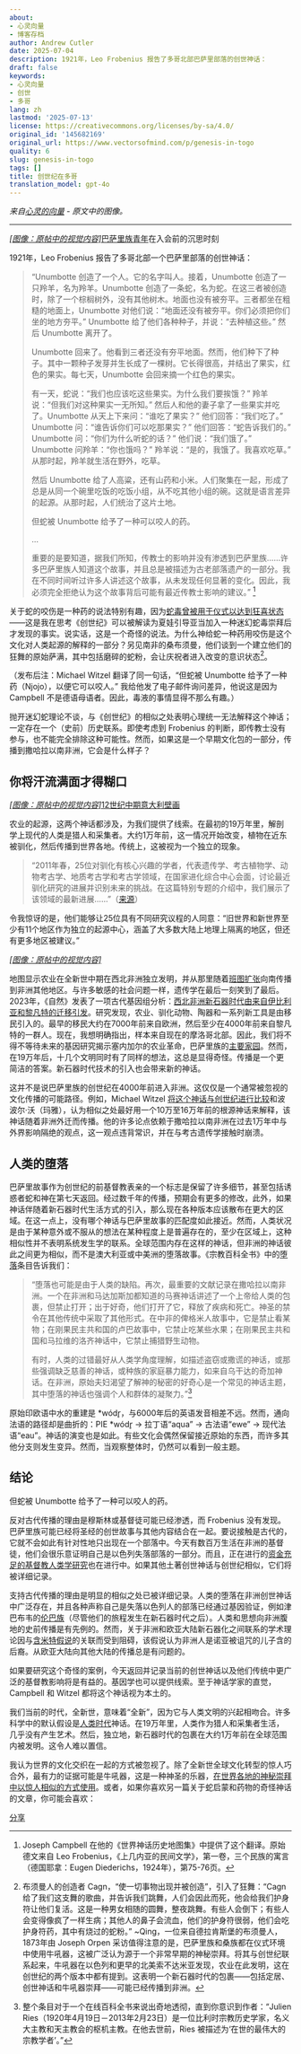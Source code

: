 ```yaml
---
about:
- 心灵向量
- 博客存档
author: Andrew Cutler
date: 2025-07-04
description: 1921年，Leo Frobenius 报告了多哥北部巴萨里部落的创世神话：
draft: false
keywords:
- 心灵向量
- 创世
- 多哥
lang: zh
lastmod: '2025-07-13'
license: https://creativecommons.org/licenses/by-sa/4.0/
original_id: '145682169'
original_url: https://www.vectorsofmind.com/p/genesis-in-togo
quality: 6
slug: genesis-in-togo
tags: []
title: 创世纪在多哥
translation_model: gpt-4o
---
```


*来自[心灵的向量](https://www.vectorsofmind.com/p/genesis-in-togo) - 原文中的图像。*

---

[*[图像：原帖中的视觉内容]*](https://substackcdn.com/image/fetch/$s_!F6OJ!,f_auto,q_auto:good,fl_progressive:steep/https%3A%2F%2Fsubstack-post-media.s3.amazonaws.com%2Fpublic%2Fimages%2F93996c07-28b8-42d5-ab06-ad6c074e4584_1337x1920.jpeg)[巴萨里族青年](https://africaonlinemuseum.org/map/senegal/bassari-initiation/photos/)在入会前的沉思时刻

1921年，Leo Frobenius 报告了多哥北部一个巴萨里部落的创世神话：

> “Unumbotte 创造了一个人。它的名字叫人。接着，Unumbotte 创造了一只羚羊，名为羚羊。Unumbotte 创造了一条蛇，名为蛇。在这三者被创造时，除了一个棕榈树外，没有其他树木。地面也没有被夯平。三者都坐在粗糙的地面上，Unumbotte 对他们说：“地面还没有被夯平。你们必须把你们坐的地方夯平。” Unumbotte 给了他们各种种子，并说：“去种植这些。” 然后 Unumbotte 离开了。
> 
> Unumbotte 回来了。他看到三者还没有夯平地面。然而，他们种下了种子。其中一颗种子发芽并生长成了一棵树。它长得很高，并结出了果实，红色的果实。每七天，Unumbotte 会回来摘一个红色的果实。
> 
> 有一天，蛇说：“我们也应该吃这些果实。为什么我们要挨饿？” 羚羊说：“但我们对这种果实一无所知。” 然后人和他的妻子拿了一些果实并吃了。Unumbotte 从天上下来问：“谁吃了果实？” 他们回答：“我们吃了。” Unumbotte 问：“谁告诉你们可以吃那果实？” 他们回答：“蛇告诉我们的。” Unumbotte 问：“你们为什么听蛇的话？” 他们说：“我们饿了。” Unumbotte 问羚羊：“你也饿吗？” 羚羊说：“是的，我饿了。我喜欢吃草。” 从那时起，羚羊就生活在野外，吃草。
> 
> 然后 Unumbotte 给了人高粱，还有山药和小米。人们聚集在一起，形成了总是从同一个碗里吃饭的吃饭小组，从不吃其他小组的碗。这就是语言差异的起源。从那时起，人们统治了这片土地。
> 
> 但蛇被 Unumbotte 给予了一种可以咬人的药。
> 
> …
> 
> 重要的是要知道，据我们所知，传教士的影响并没有渗透到巴萨里族……许多巴萨里族人知道这个故事，并且总是被描述为古老部落遗产的一部分。我在不同时间听过许多人讲述这个故事，从未发现任何显著的变化。因此，我必须完全拒绝认为这个故事背后可能有最近传教士影响的建议。” [^1]

关于蛇的咬伤是一种药的说法特别有趣，因为[蛇毒曾被用于仪式以达到狂喜状态](https://www.vectorsofmind.com/i/140565846/snake-venom-as-entheogen)——这是我在思考《创世纪》可以被解读为夏娃引导亚当加入一种迷幻蛇毒崇拜后才发现的事实。说实话，这是一个奇怪的说法。为什么神给蛇一种药用咬伤是这个文化对人类起源的解释的一部分？另见南非的桑布须曼，他们谈到一个建立他们的狂舞的原始萨满，其中包括磨碎的蛇粉，会让庆祝者进入改变的意识状态[^2]。

（发布后注：Michael Witzel 翻译了同一句话，“但蛇被 Unumbotte 给予了一种药（Njojo），以便它可以咬人。” 我给他发了电子邮件询问差异，他说这是因为 Campbell 不是德语母语者。因此，毒液的事情显得不那么有趣。）

抛开迷幻蛇理论不谈，与《创世纪》的相似之处表明心理统一无法解释这个神话；一定存在一个（史前）历史联系。即使考虑到 Frobenius 的判断，即传教士没有参与，也不能完全排除这种可能性。然而，如果这是一个早期文化包的一部分，传播到撒哈拉以南非洲，它会是什么样子？

## 你将汗流满面才得糊口

[*[图像：原帖中的视觉内容]*](https://substackcdn.com/image/fetch/$s_!dc2n!,f_auto,q_auto:good,fl_progressive:steep/https%3A%2F%2Fsubstack-post-media.s3.amazonaws.com%2Fpublic%2Fimages%2F4a3db901-7a1e-4171-9fdf-39d5a089c4a7_367x500.jpeg)[12世纪中期意大利壁画](https://www.patheos.com/blogs/biteintheapple/leaving-home/)

农业的起源，这两个神话都涉及，为我们提供了线索。在最初的19万年里，解剖学上现代的人类是猎人和采集者。大约1万年前，这一情况开始改变，植物在近东被驯化，然后传播到世界各地。传统上，这被视为一个独立的现象。

> “2011年春，25位对驯化有核心兴趣的学者，代表遗传学、考古植物学、动物考古学、地质考古学和考古学领域，在国家进化综合中心会面，讨论最近驯化研究的进展并识别未来的挑战。在这篇特别专题的介绍中，我们展示了该领域的最新进展……”（[来源](https://www.pnas.org/doi/abs/10.1073/pnas.1323964111)）

令我惊讶的是，他们能够让25位具有不同研究议程的人同意：“旧世界和新世界至少有11个地区作为独立的起源中心，涵盖了大多数大陆上地理上隔离的地区，但还有更多地区被建议。”

[*[图像：原帖中的视觉内容]*](https://substackcdn.com/image/fetch/$s_!OG4j!,f_auto,q_auto:good,fl_progressive:steep/https%3A%2F%2Fsubstack-post-media.s3.amazonaws.com%2Fpublic%2Fimages%2F48b03657-4dcf-468e-ba69-6f1de831577a_700x374.png)

地图显示农业在全新世中期在西北非洲独立发明，并从那里随着[班图扩张](https://en.wikipedia.org/wiki/Bantu_expansion)向南传播到非洲其他地区。与许多敏感的社会问题一样，遗传学在最后一刻笑到了最后。2023年，《自然》发表了一项古代基因组分析：[西北非洲新石器时代由来自伊比利亚和黎凡特的迁移引发](https://www.nature.com/articles/s41586-023-06166-6)。研究发现，农业、驯化动物、陶器和一系列新工具是由移民引入的。最早的移民大约在7000年前来自欧洲，然后至少在4000年前来自黎凡特的一群人。现在，我想明确指出，样本来自现在的摩洛哥北部。因此，我们将不得不等待未来的基因研究揭示塞内加尔的农业革命，巴萨里族的[主要家园](https://en.wikipedia.org/wiki/Bassari_people)。然而，在19万年后，十几个文明同时有了同样的想法，这总是显得奇怪。传播是一个更简洁的答案。新石器时代技术的引入也会带来新的神话。

这并不是说巴萨里族的创世纪在4000年前进入非洲。这仅仅是一个通常被忽视的文化传播的可能路径。例如，Michael Witzel [将这个神话与创世纪进行比较](https://www.amazon.com/Origins-Worlds-Mythologies-Michael-Witzel/dp/0199812853)和波波尔·沃（玛雅），认为相似之处最好用一个10万至16万年前的根源神话来解释，该神话随着非洲外迁而传播。他的许多论点依赖于撒哈拉以南非洲在过去1万年中与外界影响隔绝的观点，这一观点违背常识，并在与考古遗传学接触时崩溃。

## 人类的堕落

巴萨里故事作为创世纪的前基督教表亲的一个标志是保留了许多细节，甚至包括诱惑者蛇和神在第七天返回。经过数千年的传播，预期会有更多的修改，此外，如果神话伴随着新石器时代生活方式的引入，那么现在各种版本应该散布在更大的区域。在这一点上，没有哪个神话与巴萨里故事的匹配度如此接近。然而，人类状况是由于某种意外或不服从的想法在某种程度上是普遍存在的，至少在区域上，这种相似性并不表明系统发生学的联系。全球范围内存在这样的神话，但非洲的神话彼此之间更为相似，而不是澳大利亚或中美洲的堕落故事。《宗教百科全书》中的[堕落](https://www.encyclopedia.com/philosophy-and-religion/christianity/christianity-general/fall)条目告诉我们：

> “堕落也可能是由于人类的缺陷。再次，最重要的文献记录在撒哈拉以南非洲。一个在非洲和马达加斯加都知道的马赛神话讲述了一个上帝给人类的包裹，但禁止打开；出于好奇，他们打开了它，释放了疾病和死亡。神圣的禁令在其他传统中采取了其他形式。在中非的俾格米人故事中，它是禁止看某物；在刚果民主共和国的卢巴故事中，它禁止吃某些水果；在刚果民主共和国和马拉维的洛齐神话中，它禁止捕猎野生动物。
> 
> 有时，人类的过错最好从人类学角度理解，如描述盗窃或撒谎的神话，或那些强调缺乏慈善的神话，或种族的家庭暴力能力，如来自乌干达的奇加神话。在非洲，原始夫妇渴望了解神的秘密的好奇心是一个常见的神话主题，其中堕落的神话也强调个人和群体的凝聚力。”[^3]

原始印欧语中水的重建是 *wódr̥，与6000年后的英语发音相差不远。然而，通向法语的路径却是曲折的：PIE *wódr̥ → 拉丁语“aqua” → 古法语“ewe” → 现代法语“eau”。神话的演变也是如此。有些文化会偶然保留接近原始的东西，而许多其他分支则发生变异。然而，当观察整体时，仍然可以看到一般主题。

## 结论

但蛇被 Unumbotte 给予了一种可以咬人的药。

反对古代传播的理由是穆斯林或基督徒可能已经渗透，而 Frobenius 没有发现。巴萨里族可能已经将圣经的创世故事与其他内容结合在一起。要说接触是古代的，它就不会如此有针对性地只出现在一个部落中。今天有数百万生活在非洲的基督徒，他们会很乐意证明自己是以色列失落部落的一部分。而且，正在进行的[资金充足的基督教人类学研究](https://www.researchgate.net/publication/283277018_Death_and_After-life_Rituals_in_the_eyes_of_the_Shona_Dialogue_with_Shona_Customs_in_the_Quest_for_Authentic_Inculturation)也在进行中。如果其他土著创世神话与创世纪相似，它们将被详细记录。

支持古代传播的理由是明显的相似之处已被详细记录。人类的堕落在非洲创世神话中广泛存在，并且各种声称自己是失落以色列人的部落已经通过基因验证，例如津巴布韦的[伦巴族](https://en.wikipedia.org/wiki/Lemba_people)（尽管他们的旅程发生在新石器时代之后）。人类和思想向非洲腹地的史前传播是有先例的。然而，关于非洲和欧亚大陆新石器化之间联系的学术理论因与[含米特假说](https://www.jstor.org/stable/179896)的关联而受到阻碍，该假说认为非洲人是诺亚被诅咒的儿子含的后裔。从欧亚大陆向其他大陆的传播总是有问题的。

如果要研究这个奇怪的案例，今天返回并记录当前的创世神话以及他们传统中更广泛的基督教影响将是有益的。基因学也可以提供线索。至于神话学家的直觉，Campbell 和 Witzel 都将这个神话视为本土的。

我们当前的时代，全新世，意味着“全新”，因为它与人类文明的兴起相吻合。许多科学中的默认假设是[人类时代](https://en.wikipedia.org/wiki/Ages_of_Man)神话。在19万年里，人类作为猎人和采集者生活，几乎没有产生艺术。然后，独立地，新石器时代的包裹在大约1万年前在全球范围内被发明。这令人难以置信。

我认为世界的文化交织在一起的方式被忽视了。除了全新世全球文化转型的惊人巧合外，最有力的证据可能是牛吼器，这是一种神圣的乐器，[在世界各地的神秘崇拜中以惊人相似的方式使用](https://www.vectorsofmind.com/p/the-bullroarer-much-more-than-you)。或者，如果你喜欢另一篇关于蛇启蒙和药物的奇怪神话的文章，你可能会喜欢：

[分享](https://www.vectorsofmind.com/p/genesis-in-togo?utm_source=substack&utm_medium=email&utm_content=share&action=share)

[^1]: Joseph Campbell 在他的《世界神话历史地图集》中提供了这个翻译。原始德文来自 Leo Frobenius，《上几内亚的民间文学》，第一卷，三个民族的寓言（德国耶拿：Eugen Diederichs，1924年），第75-76页。

[^2]: 布须曼人的创造者 Cagn，“使一切事物出现并被创造”，引入了狂舞：“Cagn 给了我们这支舞的歌曲，并告诉我们跳舞，人们会因此而死，他会给我们护身符让他们复活。这是一种男女相随的圆舞，整夜跳舞。有些人会倒下；有些人会变得像疯了一样生病；其他人的鼻子会流血，他们的护身符很弱，他们会吃护身符药，其中有烧过的蛇粉。” ~Qing，一位来自德拉肯斯堡的布须曼人，1873年由 Joseph Orpen 采访值得注意的是，巴萨里族和桑族都在仪式环境中使用牛吼器，这被广泛认为源于一个非常早期的神秘崇拜。将其与创世纪联系起来，牛吼器在以色列和更早的北美索不达米亚发现，农业在此发明，这在创世纪的两个版本中都有提到。这表明一个新石器时代的包裹——包括定居、创世神话和牛吼器崇拜——可能已经传播到非洲。

[^3]: 整个条目对于一个在线百科全书来说出奇地透彻，直到你意识到作者：“Julien Ries（1920年4月19日－2013年2月23日）是一位比利时宗教历史学家，名义大主教和天主教会的枢机主教。在他去世前，Ries 被描述为‘在世的最伟大的宗教学者’。”
